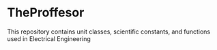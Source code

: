 # TheProffesor
This repository contains unit classes, scientific constants, and functions used in Electrical Engineering
